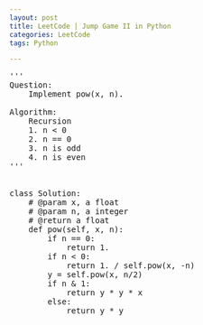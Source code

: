 ```yaml
---
layout: post
title: LeetCode | Jump Game II in Python
categories: LeetCode
tags: Python

---
```

<!-- import js for mathjax -->
<script src="http://cdn.mathjax.org/mathjax/latest/MathJax.js?config=default"></script>
<script type="text/x-mathjax-config">
MathJax.Hub.Config({
tex2jax: {inlineMath: [['$','$'], ['\\(','\\)']]}
});
</script>


<pre>
'''
Question:
    Implement pow(x, n).

Algorithm:
    Recursion
    1. n < 0
    2. n == 0
    3. n is odd
    4. n is even
'''


class Solution:
    # @param x, a float
    # @param n, a integer
    # @return a float
    def pow(self, x, n):
        if n == 0:
            return 1.
        if n < 0:
            return 1. / self.pow(x, -n)
        y = self.pow(x, n/2)
        if n & 1:
            return y * y * x
        else:
            return y * y
</pre>
